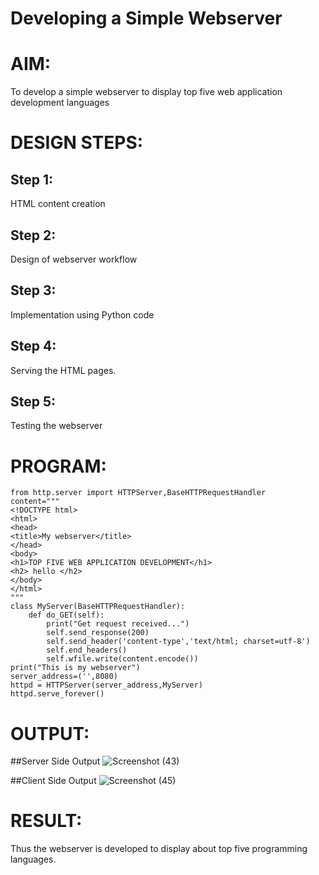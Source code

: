 # Developing a Simple Webserver
# AIM:
To develop a simple webserver to display top five web application development languages

# DESIGN STEPS:
## Step 1: 
HTML content creation
## Step 2:
Design of webserver workflow
## Step 3:
Implementation using Python code
## Step 4:
Serving the HTML pages.
## Step 5:
Testing the webserver

# PROGRAM:
```
from http.server import HTTPServer,BaseHTTPRequestHandler
content="""
<!DOCTYPE html>
<html>
<head>
<title>My webserver</title>
</head>
<body>
<h1>TOP FIVE WEB APPLICATION DEVELOPMENT</h1>
<h2> hello </h2>
</body>
</html>
"""
class MyServer(BaseHTTPRequestHandler):
    def do_GET(self):
        print("Get request received...")
        self.send_response(200)
        self.send_header('content-type','text/html; charset=utf-8')
        self.end_headers()
        self.wfile.write(content.encode())
print("This is my webserver")
server_address=('',8080)
httpd = HTTPServer(server_address,MyServer)
httpd.serve_forever()
```


# OUTPUT:

##Server Side Output
![Screenshot (43)](https://user-images.githubusercontent.com/118343379/206890480-a5e3bc74-e541-46bf-bbf6-58f894be542d.png)




##Client Side Output
![Screenshot (45)](https://user-images.githubusercontent.com/118343379/206890491-db7bf69c-aabd-4c26-9007-e9f85d665e8d.png)





# RESULT:
Thus the webserver is developed to display about top five programming languages.
